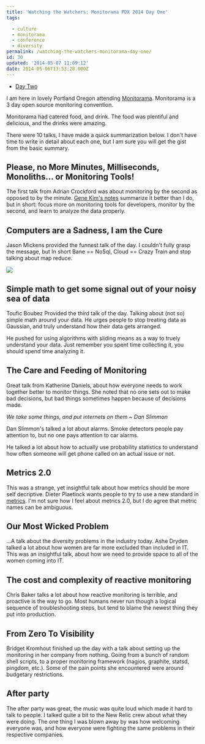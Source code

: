 ```yaml
---
title: 'Watching the Watchers: Monitorama PDX 2014 Day One'
tags:

  - culture
  - monitorama
  - conference
  - diversity
permalink: /watching-the-watchers-monitorama-day-one/
id: 30
updated: '2014-05-07 11:09:12'
date: 2014-05-06T13:53:28.000Z
---
```


* [Day Two](/watching-the-watchers-monitorama-pdx-2014-day-two/)

I am here in lovely Portland Oregon attending [Monitorama](http://monitorama.com/). Monitorama is a 3 day open source monitoring convention.

Monitorama had catered food, and drink. The food was plentiful and delicious, and the drinks were amazing.

There were 10 talks, I have made a quick summarization below. I don't have time to write in detail about each one, but I am sure you will get the gist from the basic summary.
<!-- more -->
## Please, no More Minutes, Milliseconds, Monoliths... or Monitoring Tools!

The first talk from Adrian Crockford was about monitoring by the second as opposed to by the minute. [Gene Kim's notes](http://www.williamhertling.com/2014/05/adrian-cockcroft-on-monitoring-cloud.html) summarize it better than I do, but in short: focus more on monitoring tools for developers, monitor by the second, and learn to analyze the data properly.

## Computers are a Sadness, I am the Cure

Jason Mickens provided the funnest talk of the day. I couldn't fully grasp the message, but In short Bane == NoSql, Cloud == Crazy Train and stop talking about map reduce.

![](/content/images/2014/May/Screenshot-2014-05-06-at-9-52-14-AM.png)

## Simple math to get some signal out of your noisy sea of data

Toufic Boubez Provided the third talk of the day. Talking about (not so) simple math around your data. He urges people to stop treating data as Gaussian, and truly understand how their data gets arranged.

He pushed for using algorithms with sliding means as a way to truely understand your data. Just remember you spent time collecting it, you should spend time analyzing it.

## The Care and Feeding of Monitoring

Great talk from Katherine Daniels, about how everyone needs to work together better to monitor things. She noted that no one sets out to make bad decisions, but bad things sometimes happen because of decisions made.


*We take some things, and put internets on them ~ Dan Slimmon*

Dan Slimmon's talked a lot about alarms. Smoke detectors people pay attention to, but no one pays attention to car alarms.

He talked a lot about how to actually use probability statistics to understand how often someone will get phone called on an actual issue or not.

## Metrics 2.0

This was a strange, yet insightful talk about how metrics should be more self decriptive. Dieter Plaetinck wants people to try to use a new standard in [metrics](http://metrics20.org). I'm not sure how I feel about metrics 2.0, but I do agree that metric names can be ambiguous.

## Our Most Wicked Problem

...A talk about the diversity problems in the industry today. Ashe Dryden talked a lot about how women are far more excluded than included in IT. This was an insightful talk, about how we need to provide space to all of the women coming into IT.

## The cost and complexity of reactive monitoring

Chris Baker talks a lot about how reactive monitoring is terrible, and proactive is the way to go. Most humans never run though a logical sequence of troubleshooting steps, but tend to blame the newest thing they put into production.

## From Zero To Visibility

Bridget Kromhout finished up the day with a talk about setting up the monitoring in her company from nothing. Going from a bunch of random shell scripts, to a proper monitoring framework (nagios, graphite, statsd, pingdom, etc.). Some of the pain points she encountered were around budgetary restrictions.


## After party

The after party was great, the music was quite loud which made it hard to talk to people. I talked quite a bit to the New Relic crew about what they were doing. The one thing I was blown away by was how welcoming everyone was, and how everyone were fighting the same problems in their respective companies.
